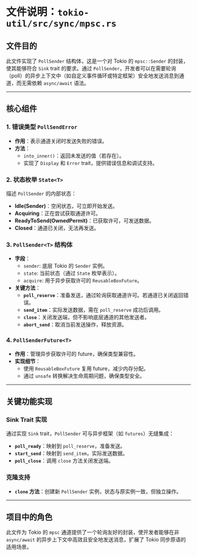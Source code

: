 # 文件说明：`tokio-util/src/sync/mpsc.rs`

## **文件目的**  
此文件实现了 `PollSender` 结构体，这是一个对 Tokio 的 `mpsc::Sender` 的封装，使其能够符合 `Sink` trait 的要求。通过 `PollSender`，开发者可以在需要轮询（poll）的异步上下文中（如自定义事件循环或特定框架）安全地发送消息到通道，而无需依赖 `async/await` 语法。

---

## **核心组件**

### **1. 错误类型 `PollSendError`**
- **作用**：表示通道关闭时发送失败的错误。
- **方法**：
  - `into_inner()`：返回未发送的值（若存在）。
  - 实现了 `Display` 和 `Error` trait，提供错误信息和调试支持。

### **2. 状态枚举 `State<T>`**
描述 `PollSender` 的内部状态：
- **Idle(Sender<T>)**：空闲状态，可立即开始发送。
- **Acquiring**：正在尝试获取通道许可。
- **ReadyToSend(OwnedPermit<T>)**：已获取许可，可发送数据。
- **Closed**：通道已关闭，无法再发送。

### **3. `PollSender<T>` 结构体**
- **字段**：
  - `sender`: 底层 Tokio 的 `Sender` 实例。
  - `state`: 当前状态（通过 `State` 枚举表示）。
  - `acquire`: 用于异步获取许可的 `ReusableBoxFuture`。
- **关键方法**：
  - **`poll_reserve`**：准备发送，通过轮询获取通道许可。若通道已关闭返回错误。
  - **`send_item`**：实际发送数据，需在 `poll_reserve` 成功后调用。
  - **`close`**：关闭发送端，但不影响底层通道的其他发送者。
  - **`abort_send`**：取消当前发送操作，释放资源。

### **4. `PollSenderFuture<T>`**
- **作用**：管理异步获取许可的 future，确保类型兼容性。
- **实现细节**：
  - 使用 `ReusableBoxFuture` 复用 future，减少内存分配。
  - 通过 `unsafe` 转换解决生命周期问题，确保类型安全。

---

## **关键功能实现**

### **Sink Trait 实现**
通过实现 `Sink` trait，`PollSender` 可与异步框架（如 `futures`）无缝集成：
- **`poll_ready`**：映射到 `poll_reserve`，准备发送。
- **`start_send`**：映射到 `send_item`，实际发送数据。
- **`poll_close`**：调用 `close` 方法关闭发送端。

### **克隆支持**
- **`clone` 方法**：创建新 `PollSender` 实例，状态与原实例一致，但独立操作。

---

## **项目中的角色**
此文件为 Tokio 的 `mpsc` 通道提供了一个轮询友好的封装，使开发者能够在非 `async/await` 的异步上下文中高效且安全地发送消息，扩展了 Tokio 同步原语的适用场景。
``` 
